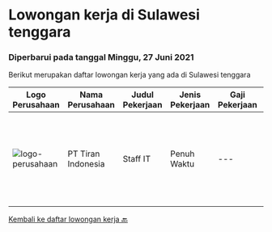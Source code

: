 
  # Lowongan kerja di Sulawesi tenggara

  ### Diperbarui pada tanggal Minggu, 27 Juni 2021

  Berikut merupakan daftar lowongan kerja yang ada di Sulawesi tenggara

  |Logo Perusahaan | Nama Perusahaan | Judul Pekerjaan | Jenis Pekerjaan | Gaji Pekerjaan | Lokasi | Deskripsi | Tanggal diunggah | Pranala |
  | -------------- | --------------- | --------------- | --------- | --------- | -------------- | ------- | ----------- | ----------- |
  |![logo-perusahaan](https://image-service-cdn.seek.com.au/d83325a9fe333726cfba6fd80aed6dfd39727562/ee4dce1061f3f616224767ad58cb2fc751b8d2dc)|PT Tiran Indonesia|Staff IT|Penuh Waktu|---|Kendari|1. Melakukan instalasi hardware, system atau software baru yang digunakaan dalam jaringan.2. Melakukan instalasi, konfigurasi, dan perawatan layanan...|Kamis, 03 Juni 2021|https://www.jobstreet.co.id/id/job/staff-it-3546527?token=0~2fc55f71-dd9c-41e8-9105-c45e7dcb2ab7&sectionRank=1&jobId=jobstreet-id-job-3546527|


  [Kembali ke daftar lowongan kerja 🔙](../README.md#daftar-lowongan-kerja)
  